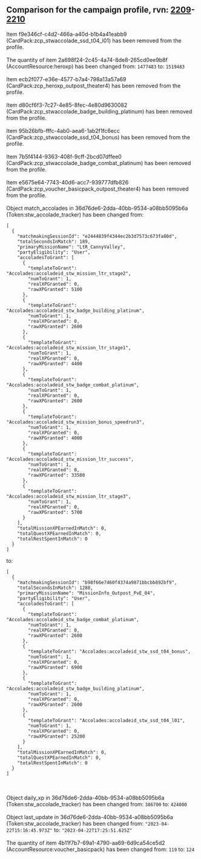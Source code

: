 ## Comparison for the campaign profile, rvn: [2209](https://github.com/PRO100KatYT/FortniteProfileRevisions/tree/main/profiles/campaign/2209%20campaign.json)-[2210](https://github.com/PRO100KatYT/FortniteProfileRevisions/tree/main/profiles/campaign/2210%20campaign.json)

Item f9e346cf-c4d2-466a-a40d-b1b4a41eabb9 (CardPack:zcp_stwaccolade_ssd_t04_l01) has been removed from the profile.
<br><br>
The quantity of item 2a698f24-2c45-4a74-8de8-265cd0ee9b8f (AccountResource:heroxp) has been changed from: `1477483` to: `1519483`
<br><br>
Item ecb2f077-e36e-4577-b7a4-798a13a57a69 (CardPack:zcp_heroxp_outpost_theater4) has been removed from the profile.
<br><br>
Item d80cf6f3-7c27-4e85-8fec-4e80d9630082 (CardPack:zcp_stwaccolade_badge_building_platinum) has been removed from the profile.
<br><br>
Item 95b26bfb-fffc-4ab0-aea6-1ab2f1fc6ecc (CardPack:zcp_stwaccolade_ssd_t04_bonus) has been removed from the profile.
<br><br>
Item 7b5f4144-9363-408f-9cff-2bcd07dffee0 (CardPack:zcp_stwaccolade_badge_combat_platinum) has been removed from the profile.
<br><br>
Item e5675e64-7743-40d6-acc7-939777dfb826 (CardPack:zcp_voucher_basicpack_outpost_theater4) has been removed from the profile.
<br><br>
Object match_accolades in 36d76de6-2dda-40bb-9534-a08bb5095b6a (Token:stw_accolade_tracker) has been changed from:

```
[
  {
    "matchmakingSessionId": "e2444839f4344ec2b3d7573c673fa80d",
    "totalSecondsInMatch": 189,
    "primaryMissionName": "LtR_CannyValley",
    "partyEligibility": "User",
    "accoladesToGrant": [
      {
        "templateToGrant": "Accolades:accoladeid_stw_mission_ltr_stage2",
        "numToGrant": 1,
        "realXPGranted": 0,
        "rawXPGranted": 5100
      },
      {
        "templateToGrant": "Accolades:accoladeid_stw_badge_building_platinum",
        "numToGrant": 1,
        "realXPGranted": 0,
        "rawXPGranted": 2600
      },
      {
        "templateToGrant": "Accolades:accoladeid_stw_mission_ltr_stage1",
        "numToGrant": 1,
        "realXPGranted": 0,
        "rawXPGranted": 4400
      },
      {
        "templateToGrant": "Accolades:accoladeid_stw_badge_combat_platinum",
        "numToGrant": 1,
        "realXPGranted": 0,
        "rawXPGranted": 2600
      },
      {
        "templateToGrant": "Accolades:accoladeid_stw_mission_bonus_speedrun3",
        "numToGrant": 1,
        "realXPGranted": 0,
        "rawXPGranted": 4000
      },
      {
        "templateToGrant": "Accolades:accoladeid_stw_mission_ltr_success",
        "numToGrant": 1,
        "realXPGranted": 0,
        "rawXPGranted": 33500
      },
      {
        "templateToGrant": "Accolades:accoladeid_stw_mission_ltr_stage3",
        "numToGrant": 1,
        "realXPGranted": 0,
        "rawXPGranted": 5700
      }
    ],
    "totalMissionXPEarnedInMatch": 0,
    "totalQuestXPEarnedInMatch": 0,
    "totalRestSpentInMatch": 0
  }
]
```

to:

```
[
  {
    "matchmakingSessionId": "b98f66e7460f4374a9871bbcbb892bf9",
    "totalSecondsInMatch": 1288,
    "primaryMissionName": "MissionInfo_Outpost_PvE_04",
    "partyEligibility": "User",
    "accoladesToGrant": [
      {
        "templateToGrant": "Accolades:accoladeid_stw_badge_combat_platinum",
        "numToGrant": 1,
        "realXPGranted": 0,
        "rawXPGranted": 2600
      },
      {
        "templateToGrant": "Accolades:accoladeid_stw_ssd_t04_bonus",
        "numToGrant": 1,
        "realXPGranted": 0,
        "rawXPGranted": 6900
      },
      {
        "templateToGrant": "Accolades:accoladeid_stw_badge_building_platinum",
        "numToGrant": 1,
        "realXPGranted": 0,
        "rawXPGranted": 2600
      },
      {
        "templateToGrant": "Accolades:accoladeid_stw_ssd_t04_l01",
        "numToGrant": 1,
        "realXPGranted": 0,
        "rawXPGranted": 25200
      }
    ],
    "totalMissionXPEarnedInMatch": 0,
    "totalQuestXPEarnedInMatch": 0,
    "totalRestSpentInMatch": 0
  }
]
```

<br><br>
Object daily_xp in 36d76de6-2dda-40bb-9534-a08bb5095b6a (Token:stw_accolade_tracker) has been changed from: `386700` to: `424000`
<br><br>
Object last_update in 36d76de6-2dda-40bb-9534-a08bb5095b6a (Token:stw_accolade_tracker) has been changed from: `"2023-04-22T15:16:45.973Z"` to: `"2023-04-22T17:25:51.625Z"`
<br><br>
The quantity of item 4b11f7b7-69a1-4790-aa69-6d9ca54ce5d2 (AccountResource:voucher_basicpack) has been changed from: `119` to: `124`
<br><br>
